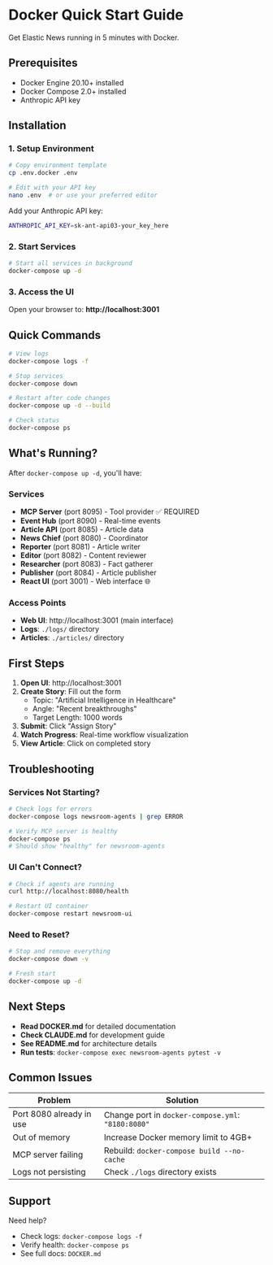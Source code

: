# Docker Quick Start Guide

Get Elastic News running in 5 minutes with Docker.

## Prerequisites

- Docker Engine 20.10+ installed
- Docker Compose 2.0+ installed
- Anthropic API key

## Installation

### 1. Setup Environment

```bash
# Copy environment template
cp .env.docker .env

# Edit with your API key
nano .env  # or use your preferred editor
```

Add your Anthropic API key:
```bash
ANTHROPIC_API_KEY=sk-ant-api03-your_key_here
```

### 2. Start Services

```bash
# Start all services in background
docker-compose up -d
```

### 3. Access the UI

Open your browser to: **http://localhost:3001**

## Quick Commands

```bash
# View logs
docker-compose logs -f

# Stop services
docker-compose down

# Restart after code changes
docker-compose up -d --build

# Check status
docker-compose ps
```

## What's Running?

After `docker-compose up -d`, you'll have:

### Services
- **MCP Server** (port 8095) - Tool provider ✅ REQUIRED
- **Event Hub** (port 8090) - Real-time events
- **Article API** (port 8085) - Article data
- **News Chief** (port 8080) - Coordinator
- **Reporter** (port 8081) - Article writer
- **Editor** (port 8082) - Content reviewer
- **Researcher** (port 8083) - Fact gatherer
- **Publisher** (port 8084) - Article publisher
- **React UI** (port 3001) - Web interface 🌐

### Access Points
- **Web UI**: http://localhost:3001 (main interface)
- **Logs**: `./logs/` directory
- **Articles**: `./articles/` directory

## First Steps

1. **Open UI**: http://localhost:3001
2. **Create Story**: Fill out the form
   - Topic: "Artificial Intelligence in Healthcare"
   - Angle: "Recent breakthroughs"
   - Target Length: 1000 words
3. **Submit**: Click "Assign Story"
4. **Watch Progress**: Real-time workflow visualization
5. **View Article**: Click on completed story

## Troubleshooting

### Services Not Starting?

```bash
# Check logs for errors
docker-compose logs newsroom-agents | grep ERROR

# Verify MCP server is healthy
docker-compose ps
# Should show "healthy" for newsroom-agents
```

### UI Can't Connect?

```bash
# Check if agents are running
curl http://localhost:8080/health

# Restart UI container
docker-compose restart newsroom-ui
```

### Need to Reset?

```bash
# Stop and remove everything
docker-compose down -v

# Fresh start
docker-compose up -d
```

## Next Steps

- **Read DOCKER.md** for detailed documentation
- **Check CLAUDE.md** for development guide
- **See README.md** for architecture details
- **Run tests**: `docker-compose exec newsroom-agents pytest -v`

## Common Issues

| Problem | Solution |
|---------|----------|
| Port 8080 already in use | Change port in `docker-compose.yml`: `"8180:8080"` |
| Out of memory | Increase Docker memory limit to 4GB+ |
| MCP server failing | Rebuild: `docker-compose build --no-cache` |
| Logs not persisting | Check `./logs` directory exists |

## Support

Need help?
- Check logs: `docker-compose logs -f`
- Verify health: `docker-compose ps`
- See full docs: `DOCKER.md`
